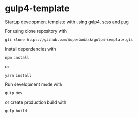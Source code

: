 # gulp4-template

Startup development template with using gulp4, scss and pug

For using clone repository with

`git clone https://github.com/SuperGodAsk/gulp4-template.git`

Install dependencies with

`npm install`

or

`yarn install` 


Run development mode with

`gulp dev`

or create production build with

`gulp build`
